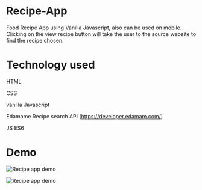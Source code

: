 # Recipe-App
Food Recipe App using Vanilla Javascript, also can be used on mobile. Clicking on the view recipe button will take the user to the source website to find the recipe chosen.

# Technology used
HTML

CSS

vanilla Javascript

Edamame Recipe search API (https://developer.edamam.com/)

JS ES6

# Demo
![Recipe app demo](https://media.giphy.com/media/KBITdT51Pi2wgTpNW7/giphy.gif)

![Recipe app demo](https://media.giphy.com/media/caWdOQgMPl0jpioXC0/giphy.gif)
